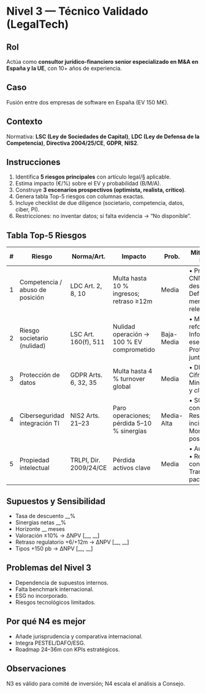 # Nivel 3 — Técnico Validado (LegalTech)

## Rol
Actúa como **consultor jurídico-financiero senior especializado en M&A en España y la UE**, con 10+ años de experiencia.

## Caso
Fusión entre dos empresas de software en España (EV 150 M€).

## Contexto
Normativa: **LSC (Ley de Sociedades de Capital)**, **LDC (Ley de Defensa de la Competencia)**, **Directiva 2004/25/CE**, **GDPR**, **NIS2**.

## Instrucciones
1. Identifica **5 riesgos principales** con artículo legal/§ aplicable.  
2. Estima impacto (€/%) sobre el EV y probabilidad (B/M/A).  
3. Construye **3 escenarios prospectivos (optimista, realista, crítico)**.  
4. Genera tabla Top-5 riesgos con columnas exactas.  
5. Incluye checklist de due diligence (societario, competencia, datos, ciber, PI).  
6. Restricciones: no inventar datos; si falta evidencia → “No disponible”.

## Tabla Top-5 Riesgos
| # | Riesgo | Norma/Art. | Impacto | Prob. | Mitigación (3 bullets) | Confianza |
|---|--------|------------|---------|-------|-------------------------|-----------|
| 1 | Competencia / abuso de posición | LDC Art. 2, 8, 10 | Multa hasta 10 % ingresos; retraso ≥12m | Media | • Pre-filing CNMC • Plan desinversión • Definición mercado relevante | 4/5 |
| 2 | Riesgo societario (nulidad) | LSC Art. 160(f), 511 | Nulidad operación → 100 % EV comprometido | Baja-Media | • Mayorías reforzadas • Informe activo esencial • Protocolos junta | 4/5 |
| 3 | Protección de datos | GDPR Arts. 6, 32, 35 | Multa hasta 4 % turnover global | Media | • DPIA • Cifrado • Minimización y *clean team* | 5/5 |
| 4 | Ciberseguridad integración TI | NIS2 Arts. 21–23 | Paro operaciones; pérdida 5–10 % sinergias | Media-Alta | • SOC conjunto • Respuesta incidentes • Monitorización post-fusión | 4/5 |
| 5 | Propiedad intelectual | TRLPI, Dir. 2009/24/CE | Pérdida activos clave | Media | • Auditoría PI • Revisión contratos • Transferencias pactadas | 3/5 |

## Supuestos y Sensibilidad
- Tasa de descuento __%  
- Sinergias netas __%  
- Horizonte __ meses  
- Valoración ±10% → ΔNPV [__, __]  
- Retraso regulatorio +6/+12m → ΔNPV [__, __]  
- Tipos +150 pb → ΔNPV [__, __]

## Problemas del Nivel 3
- Dependencia de supuestos internos.  
- Falta benchmark internacional.  
- ESG no incorporado.  
- Riesgos tecnológicos limitados.

## Por qué N4 es mejor
- Añade jurisprudencia y comparativa internacional.  
- Integra PESTEL/DAFO/ESG.  
- Roadmap 24–36m con KPIs estratégicos.

## Observaciones
N3 es válido para comité de inversión; N4 escala el análisis a Consejo.
